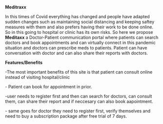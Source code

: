 <strong><b>Meditraxx</b></strong>
<p>In this times of Covid everything has changed and people have adapted sudden changes such as maintaining social distancing and keeping saftey measures with them and also prefers having their work to be done online. So in this going to hospital or clinic has its own risks.
So here we propose <b>Meditaxx</b> a Doctor-Patient communication portal where patients can search doctors and book appointments and can virtually 
connect in this pandemic situation and doctors can prescribe meds to patients. Patient can have conversation with doctor and can also share their reports with doctors.</p>
<p><b> Features/Benefits</b><p>
  <p>-The most important benefits of this site is that patient can consult online instead of visiting hospital/clinic<p>
  - Patient can book for appointment in prior.
  <p>-user needs to register first and then can search for doctors, can consult them, can share their report and if neccesary can also book aapointment.</p>
  <p>- same goes for doctor they need to register first, verify themselves and need to buy a subscription package after free trial of 7 days.</p> 
